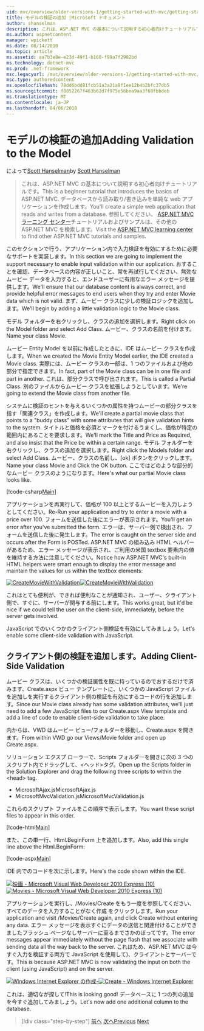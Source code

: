 ```yaml
---
uid: mvc/overview/older-versions-1/getting-started-with-mvc/getting-started-with-mvc-part7
title: モデルの検証の追加 |Microsoft ドキュメント
author: shanselman
description: これは、ASP.NET MVC の基本について説明する初心者向けチュートリアルです。 データベースから読み取り/書き込みする単純な web アプリケーションを作成します。
ms.author: aspnetcontent
manager: wpickett
ms.date: 08/14/2010
ms.topic: article
ms.assetid: aa7b3e8e-e23d-49f1-b160-f99a7f2982bd
ms.technology: dotnet-mvc
ms.prod: .net-framework
msc.legacyurl: /mvc/overview/older-versions-1/getting-started-with-mvc/getting-started-with-mvc-part7
msc.type: authoredcontent
ms.openlocfilehash: 78dd6bdd81fcb51a3a21a8f1ee12b4b2bfc37db5
ms.sourcegitcommit: f8852267f463b62d7f975e56bea9aa3f68fbbdeb
ms.translationtype: MT
ms.contentlocale: ja-JP
ms.lasthandoff: 04/06/2018
---
```

<a name="adding-validation-to-the-model"></a><span data-ttu-id="afeb2-104">モデルの検証の追加</span><span class="sxs-lookup"><span data-stu-id="afeb2-104">Adding Validation to the Model</span></span>
====================
<span data-ttu-id="afeb2-105">によって[Scott Hanselman](https://github.com/shanselman)</span><span class="sxs-lookup"><span data-stu-id="afeb2-105">by [Scott Hanselman](https://github.com/shanselman)</span></span>

> <span data-ttu-id="afeb2-106">これは、ASP.NET MVC の基本について説明する初心者向けチュートリアルです。</span><span class="sxs-lookup"><span data-stu-id="afeb2-106">This is a beginner tutorial that introduces the basics of ASP.NET MVC.</span></span> <span data-ttu-id="afeb2-107">データベースから読み取り/書き込みを単純な web アプリケーションを作成します。</span><span class="sxs-lookup"><span data-stu-id="afeb2-107">You'll create a simple web application that reads and writes from a database.</span></span> <span data-ttu-id="afeb2-108">参照してください、 [ASP.NET MVC ラーニング センター](../../../index.md)チュートリアルおよびサンプルは、その他の ASP.NET MVC を検索します。</span><span class="sxs-lookup"><span data-stu-id="afeb2-108">Visit the [ASP.NET MVC learning center](../../../index.md) to find other ASP.NET MVC tutorials and samples.</span></span>


<span data-ttu-id="afeb2-109">このセクションで行う、アプリケーション内で入力検証を有効にするために必要なサポートを実装します。</span><span class="sxs-lookup"><span data-stu-id="afeb2-109">In this section we are going to implement the support necessary to enable input validation within our application.</span></span> <span data-ttu-id="afeb2-110">おすることを確認、データベースの内容が正しいこと、常を再試行してください、無効なムービー データを入力すると、エンドユーザーに有用なエラー メッセージを提供します。</span><span class="sxs-lookup"><span data-stu-id="afeb2-110">We'll ensure that our database content is always correct, and provide helpful error messages to end users when they try and enter Movie data which is not valid.</span></span> <span data-ttu-id="afeb2-111">まず、ムービー クラスに少しの検証ロジックを追加します。</span><span class="sxs-lookup"><span data-stu-id="afeb2-111">We'll begin by adding a little validation logic to the Movie class.</span></span>

<span data-ttu-id="afeb2-112">モデル フォルダーを右クリックし、クラスの追加を選択します。</span><span class="sxs-lookup"><span data-stu-id="afeb2-112">Right click on the Model folder and select Add Class.</span></span> <span data-ttu-id="afeb2-113">ムービー、クラスの名前を付けます。</span><span class="sxs-lookup"><span data-stu-id="afeb2-113">Name your class Movie.</span></span>

<span data-ttu-id="afeb2-114">ムービー Entity Model を以前に作成したときに、IDE はムービー クラスを作成します。</span><span class="sxs-lookup"><span data-stu-id="afeb2-114">When we created the Movie Entity Model earlier, the IDE created a Movie class.</span></span> <span data-ttu-id="afeb2-115">実際には、ムービー クラスの一部は、1 つのファイルおよび他の部分で指定できます。</span><span class="sxs-lookup"><span data-stu-id="afeb2-115">In fact, part of the Movie class can be in one file and part in another.</span></span> <span data-ttu-id="afeb2-116">これは、部分クラスで呼び出されます。</span><span class="sxs-lookup"><span data-stu-id="afeb2-116">This is called a Partial Class.</span></span> <span data-ttu-id="afeb2-117">別のファイルからムービー クラスを拡張しようとしています。</span><span class="sxs-lookup"><span data-stu-id="afeb2-117">We're going to extend the Movie class from another file.</span></span>

<span data-ttu-id="afeb2-118">システムに検証のヒントを与えるいくつかの属性を持つムービーの部分クラスを指す「関連クラス」を作成します。</span><span class="sxs-lookup"><span data-stu-id="afeb2-118">We'll create a partial movie class that points to a "buddy class" with some attributes that will give validation hints to the system.</span></span> <span data-ttu-id="afeb2-119">タイトルと価格を必須とマークを付けるうまくし、価格が特定の範囲内にあることを要求します。</span><span class="sxs-lookup"><span data-stu-id="afeb2-119">We'll mark the Title and Price as Required, and also insist that the Price be within a certain range.</span></span> <span data-ttu-id="afeb2-120">モデル フォルダーを右クリックし、クラスの追加を選択します。</span><span class="sxs-lookup"><span data-stu-id="afeb2-120">Right click the Models folder and select Add Class.</span></span> <span data-ttu-id="afeb2-121">ムービー、クラスの名前し、[ok] ボタンをクリックします。</span><span class="sxs-lookup"><span data-stu-id="afeb2-121">Name your class Movie and Click the OK button.</span></span> <span data-ttu-id="afeb2-122">ここではどのような部分的なムービー クラスのようになります。</span><span class="sxs-lookup"><span data-stu-id="afeb2-122">Here's what our partial Movie class looks like.</span></span>

[!code-csharp[Main](getting-started-with-mvc-part7/samples/sample1.cs)]

<span data-ttu-id="afeb2-123">アプリケーションを再実行して、価格が 100 以上とするムービーを入力しようとしてください。</span><span class="sxs-lookup"><span data-stu-id="afeb2-123">Re-Run your application and try to enter a movie with a price over 100.</span></span> <span data-ttu-id="afeb2-124">フォームを送信した後にエラーが表示されます。</span><span class="sxs-lookup"><span data-stu-id="afeb2-124">You'll get an error after you've submitted the form.</span></span> <span data-ttu-id="afeb2-125">エラーは、サーバー側で検出され、フォームを送信した後に発生します。</span><span class="sxs-lookup"><span data-stu-id="afeb2-125">The error is caught on the server side and occurs after the Form is POSTed.</span></span> <span data-ttu-id="afeb2-126">ASP.NET MVC の組み込み HTML ヘルパーがあるため、エラー メッセージが表示され、ご利用の米国 textbox 要素内の値を維持する方法に注意してください。</span><span class="sxs-lookup"><span data-stu-id="afeb2-126">Notice how ASP.NET MVC's built-in HTML helpers were smart enough to display the error message and maintain the values for us within the textbox elements:</span></span>

<span data-ttu-id="afeb2-127">[![CreateMovieWithValidation](getting-started-with-mvc-part7/_static/image2.png)](getting-started-with-mvc-part7/_static/image1.png)</span><span class="sxs-lookup"><span data-stu-id="afeb2-127">[![CreateMovieWithValidation](getting-started-with-mvc-part7/_static/image2.png)](getting-started-with-mvc-part7/_static/image1.png)</span></span>

<span data-ttu-id="afeb2-128">これはとても便利が、できれば便利なことが通知され、ユーザー、クライアント側で、すぐに、サーバーが関与する前にします。</span><span class="sxs-lookup"><span data-stu-id="afeb2-128">This works great, but it'd be nice if we could tell the user on the client-side, immediately, before the server gets involved.</span></span>

<span data-ttu-id="afeb2-129">JavaScript でのいくつかのクライアント側検証を有効にしてみましょう。</span><span class="sxs-lookup"><span data-stu-id="afeb2-129">Let's enable some client-side validation with JavaScript.</span></span>

## <a name="adding-client-side-validation"></a><span data-ttu-id="afeb2-130">クライアント側の検証を追加します。</span><span class="sxs-lookup"><span data-stu-id="afeb2-130">Adding Client-Side Validation</span></span>

<span data-ttu-id="afeb2-131">ムービー クラスは、いくつかの検証属性を既に持っているのでおするだけで済みます、Create.aspx ビュー テンプレートに、いくつかの JavaScript ファイルを追加しを実行するクライアント側の検証を有効にするコードの行を追加します。</span><span class="sxs-lookup"><span data-stu-id="afeb2-131">Since our Movie class already has some validation attributes, we'll just need to add a few JavaScript files to our Create.aspx View template and add a line of code to enable client-side validation to take place.</span></span>

<span data-ttu-id="afeb2-132">内からは、VWD はムービー ビュー/フォルダーを移動し、Create.aspx を開きます。</span><span class="sxs-lookup"><span data-stu-id="afeb2-132">From within VWD go our Views/Movie folder and open up Create.aspx.</span></span>

<span data-ttu-id="afeb2-133">ソリューション エクスプ ローラーで、Scripts フォルダーを開きに次の 3 つのスクリプト内でドラッグして、&lt;ヘッド&gt;タグ。</span><span class="sxs-lookup"><span data-stu-id="afeb2-133">Open up the Scripts folder in the Solution Explorer and drag the following three scripts to within the &lt;head&gt; tag.</span></span>

- <span data-ttu-id="afeb2-134">MicrosoftAjax.js</span><span class="sxs-lookup"><span data-stu-id="afeb2-134">MicrosoftAjax.js</span></span>
- <span data-ttu-id="afeb2-135">MicrosoftMvcValidation.js</span><span class="sxs-lookup"><span data-stu-id="afeb2-135">MicrosoftMvcValidation.js</span></span>

<span data-ttu-id="afeb2-136">これらのスクリプト ファイルをこの順序で表示します。</span><span class="sxs-lookup"><span data-stu-id="afeb2-136">You want these script files to appear in this order.</span></span>

[!code-html[Main](getting-started-with-mvc-part7/samples/sample2.html)]

<span data-ttu-id="afeb2-137">また、この単一行、Html.BeginForm 上を追加します。</span><span class="sxs-lookup"><span data-stu-id="afeb2-137">Also, add this single line above the Html.BeginForm:</span></span>

[!code-aspx[Main](getting-started-with-mvc-part7/samples/sample3.aspx)]

<span data-ttu-id="afeb2-138">IDE 内でのコードを次に示します。</span><span class="sxs-lookup"><span data-stu-id="afeb2-138">Here's the code shown within the IDE.</span></span>

<span data-ttu-id="afeb2-139">[![映画 - Microsoft Visual Web Developer 2010 Express (10)](getting-started-with-mvc-part7/_static/image4.png)](getting-started-with-mvc-part7/_static/image3.png)</span><span class="sxs-lookup"><span data-stu-id="afeb2-139">[![Movies - Microsoft Visual Web Developer 2010 Express (10)](getting-started-with-mvc-part7/_static/image4.png)](getting-started-with-mvc-part7/_static/image3.png)</span></span>

<span data-ttu-id="afeb2-140">アプリケーションを実行し、/Movies/Create をもう一度を参照してください、すべてのデータを入力することがなく作成 をクリックします。</span><span class="sxs-lookup"><span data-stu-id="afeb2-140">Run your application and visit /Movies/Create again, and click Create without entering any data.</span></span> <span data-ttu-id="afeb2-141">エラー メッセージを表示すぐにデータの送信と関連付けることができましたフラッシュ ページなしサーバーに至るまでさかのぼってです。</span><span class="sxs-lookup"><span data-stu-id="afeb2-141">The error messages appear immediately without the page flash that we associate with sending data all the way back to the server.</span></span> <span data-ttu-id="afeb2-142">これはため、ASP.NET MVC は今すぐ入力を検証する両方で JavaScript を使用して)、クライアントとサーバーです。</span><span class="sxs-lookup"><span data-stu-id="afeb2-142">This is because ASP.NET MVC is now validating the input on both the client (using JavaScript) and on the server.</span></span>

<span data-ttu-id="afeb2-143">[![Windows Internet Explorer の作成-](getting-started-with-mvc-part7/_static/image6.png)](getting-started-with-mvc-part7/_static/image5.png)</span><span class="sxs-lookup"><span data-stu-id="afeb2-143">[![Create - Windows Internet Explorer](getting-started-with-mvc-part7/_static/image6.png)](getting-started-with-mvc-part7/_static/image5.png)</span></span>

<span data-ttu-id="afeb2-144">これは、適切なが探して!</span><span class="sxs-lookup"><span data-stu-id="afeb2-144">This is looking good!</span></span> <span data-ttu-id="afeb2-145">データベースに 1 つの列の追加を今すぐ追加してみましょう。</span><span class="sxs-lookup"><span data-stu-id="afeb2-145">Let's now add one additional column to the database.</span></span>

> [!div class="step-by-step"]
> <span data-ttu-id="afeb2-146">[前へ](getting-started-with-mvc-part6.md)
> [次へ](getting-started-with-mvc-part8.md)</span><span class="sxs-lookup"><span data-stu-id="afeb2-146">[Previous](getting-started-with-mvc-part6.md)
[Next](getting-started-with-mvc-part8.md)</span></span>
